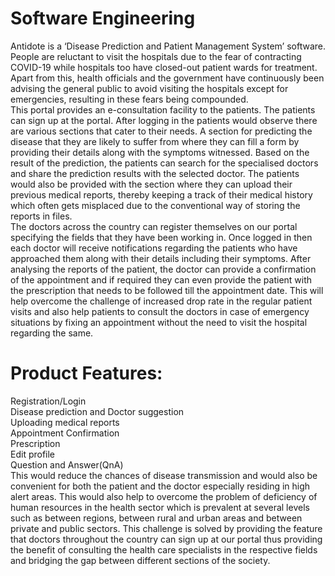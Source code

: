 # Software Engineering


Antidote is a ‘Disease Prediction and Patient Management System’ software. People are reluctant to visit the hospitals due to the fear of contracting COVID-19 while hospitals too have closed-out patient wards for treatment. Apart from this, health officials and the government have continuously been advising the general public to avoid visiting the hospitals except for emergencies, resulting in these fears being compounded.<br>
This portal provides an e-consultation facility to the patients. The patients can sign up at the portal. After logging in the patients would observe there are various sections that cater to their needs. A section for predicting the disease that they are likely to suffer from where they can fill a form by providing their details along with the symptoms witnessed. Based on the result of the prediction, the patients can search for the specialised doctors and share the prediction results with the selected doctor. The patients would also be provided with the section where they can upload their previous medical reports, thereby keeping a track of their medical history which often gets misplaced due to the conventional way of storing the reports in files.<br>
The doctors across the country can register themselves on our portal specifying the fields that they have been working in. Once logged in then each doctor will receive notifications regarding the patients who have approached them along with their details including their symptoms. After analysing the reports of the patient, the doctor can provide a confirmation of the appointment and if required they can even provide the patient with the prescription that needs to be followed till the appointment date. This will help overcome the challenge of increased drop rate in the regular patient visits and also help patients to consult the doctors in case of emergency situations by fixing an appointment without the need to visit the hospital regarding the same. 
<br>
# Product Features:<br>
Registration/Login<br>
Disease prediction and Doctor suggestion <br>
Uploading medical reports<br>
Appointment Confirmation<br>
Prescription<br>
Edit profile<br>
Question and Answer(QnA)<br>
This would reduce the chances of disease transmission and would also be convenient for both the patient and the doctor especially residing in high alert areas. This would also help to overcome the problem of deficiency of human resources in the health sector which is prevalent at several levels such as between regions, between rural and urban areas and between private and public sectors. This challenge is solved by providing the feature that doctors throughout the country can sign up at our portal thus providing the benefit of consulting the health care specialists in the respective fields and bridging the gap between different sections of the society. 


